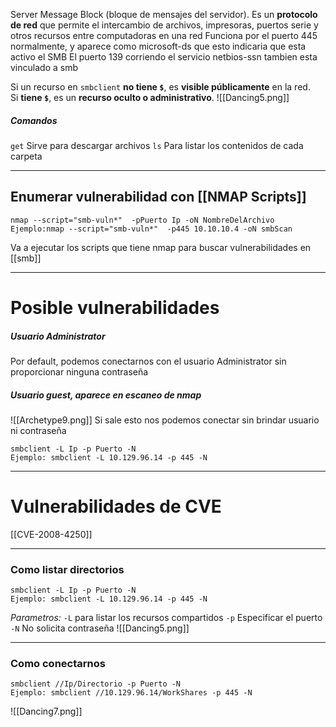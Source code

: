 Server Message Block (bloque de mensajes del servidor). Es un **protocolo de red** que permite el intercambio de archivos, impresoras, puertos serie y otros recursos entre computadoras en una red
Funciona por el puerto 445 normalmente, y aparece como microsoft-ds que esto indicaria que esta activo el SMB
El puerto 139 corriendo el servicio netbios-ssn tambien esta vinculado a smb

Si un recurso en `smbclient` **no tiene `$`**, es **visible públicamente** en la red.  
	Si **tiene `$`**, es un **recurso oculto o administrativo**.
	![[Dancing5.png]]

##### Comandos
`get` Sirve para descargar archivos
`ls` Para listar los contenidos de cada carpeta

--------
## Enumerar vulnerabilidad con [[NMAP Scripts]]

```
nmap --script="smb-vuln*"  -pPuerto Ip -oN NombreDelArchivo
Ejemplo:nmap --script="smb-vuln*"  -p445 10.10.10.4 -oN smbScan
```
Va a ejecutar los scripts que tiene nmap para buscar vulnerabilidades en [[smb]]

------
# Posible vulnerabilidades

##### Usuario Administrator
 Por default, podemos conectarnos con el usuario Administrator sin proporcionar ninguna contraseña

##### Usuario guest, aparece en escaneo de nmap
![[Archetype9.png]]
 Si sale esto nos podemos conectar sin brindar usuario ni contraseña
```shell
smbclient -L Ip -p Puerto -N
Ejemplo: smbclient -L 10.129.96.14 -p 445 -N
```

---
# Vulnerabilidades de CVE
[[CVE-2008-4250]]


----
### Como listar directorios
```shell
smbclient -L Ip -p Puerto -N
Ejemplo: smbclient -L 10.129.96.14 -p 445 -N
```
*Parametros:*
	`-L` para listar los recursos compartidos
	`-p` Especificar el puerto
	`-N` No solicita contraseña
![[Dancing5.png]]

--------
### Como conectarnos
```shell
smbclient //Ip/Directorio -p Puerto -N
Ejemplo: smbclient //10.129.96.14/WorkShares -p 445 -N
```

![[Dancing7.png]]
